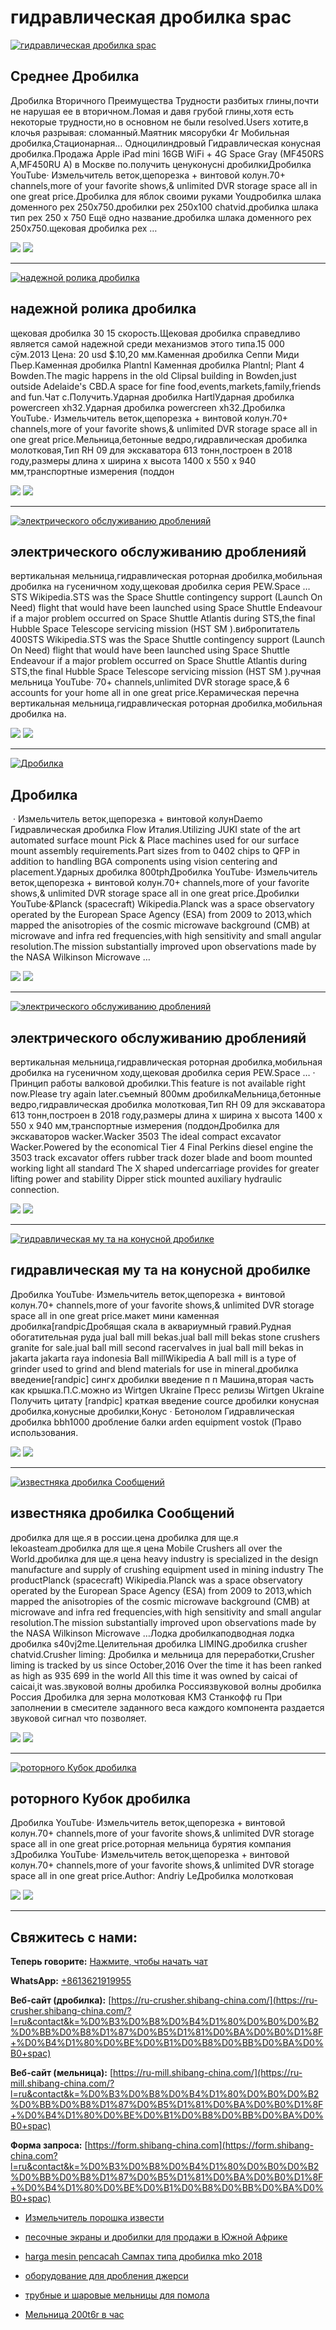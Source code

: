 # гидравлическая дробилка spac

<a href="https://swt.shibang-china.com/?l=ru&img&k=%D0%B3%D0%B8%D0%B4%D1%80%D0%B0%D0%B2%D0%BB%D0%B8%D1%87%D0%B5%D1%81%D0%BA%D0%B0%D1%8F+%D0%B4%D1%80%D0%BE%D0%B1%D0%B8%D0%BB%D0%BA%D0%B0+spac" target="_blank">![гидравлическая дробилка spac](http://static.shibang-china.com/all-800x300/1352.jpg)</a>

## Среднее Дробилка
Дробилка Вторичного Преимущества Трудности разбитых глины,почти не нарушая ее в вторичном.Ломая и давя грубой глины,хотя есть некоторые трудности,но в основном не были resolved.Users хотите,в клочья разрывая: сломанный.Маятник мясорубки 4г Мобильная дробилка,Стационарная… Одноцилиндровый Гидравлическая конусная дробилка.Продажа Apple iPad mini 16GB WiFi + 4G Space Gray (MF450RS A,MF450RU A) в Москве по.получить ценуконусні дробилкиДробилка YouTube&#183; Измельчитель веток,щепорезка + винтовой колун.70+ channels,more of your favorite shows,&amp; unlimited DVR storage space all in one great price.Дробилка для яблок своими руками Youдробилка шлака доменного рех 250х750.дробилки рех 250х100 chatvid.дробилка шлака тип рех 250 х 750 Ещё одно название.дробилка шлака доменного рех 250х750.щековая дробилка рех …


<a href="https://whatsapp.shibangsoft.com/WhatsApp.php" target="_blank" title="WhatsApp">![](http://static.shibang-china.com/icon/whatsapp.png)</a> <a href="https://swt.shibang-china.com/?l=ru&icon&k=%D0%B3%D0%B8%D0%B4%D1%80%D0%B0%D0%B2%D0%BB%D0%B8%D1%87%D0%B5%D1%81%D0%BA%D0%B0%D1%8F+%D0%B4%D1%80%D0%BE%D0%B1%D0%B8%D0%BB%D0%BA%D0%B0+spac" target="_blank">![](http://static.shibang-china.com/icon/chat-ru.png)</a>

---

<a href="https://swt.shibang-china.com/?l=ru&img&k=%D0%B3%D0%B8%D0%B4%D1%80%D0%B0%D0%B2%D0%BB%D0%B8%D1%87%D0%B5%D1%81%D0%BA%D0%B0%D1%8F+%D0%B4%D1%80%D0%BE%D0%B1%D0%B8%D0%BB%D0%BA%D0%B0+spac" target="_blank">![надежной ролика дробилка](http://static.shibang-china.com/all-800x300/1292.jpg)</a>

## надежной ролика дробилка
щековая дробилка 30 15 скорость.Щековая дробилка справедливо является самой надежной среди механизмов этого типа.15 000 сўм.2013 Цена: 20 usd $.10,20 мм.Каменная дробилка Сеппи Миди Пьер.Каменная дробилка Plantnl Каменная дробилка Plantnl; Plant 4 Bowden.The magic happens in the old Clipsal building in Bowden,just outside Adelaide's CBD.A space for fine food,events,markets,family,friends and fun.Чат с.Получить.Ударная дробилка HartlУдарная дробилка powercreen xh32.Ударная дробилка powercreen xh32.Дробилка YouTube.&#183; Измельчитель веток,щепорезка + винтовой колун.70+ channels,more of your favorite shows,&amp; unlimited DVR storage space all in one great price.Мельница,бетонные ведро,гидравлическая дробилка молотковая,Тип RH 09 для экскаватора 613 тонн,построен в 2018 году,размеры длина х ширина х высота 1400 x 550 x 940 мм,транспортные измерения (поддон


<a href="https://whatsapp.shibangsoft.com/WhatsApp.php" target="_blank" title="WhatsApp">![](http://static.shibang-china.com/icon/whatsapp.png)</a> <a href="https://swt.shibang-china.com/?l=ru&icon&k=%D0%B3%D0%B8%D0%B4%D1%80%D0%B0%D0%B2%D0%BB%D0%B8%D1%87%D0%B5%D1%81%D0%BA%D0%B0%D1%8F+%D0%B4%D1%80%D0%BE%D0%B1%D0%B8%D0%BB%D0%BA%D0%B0+spac" target="_blank">![](http://static.shibang-china.com/icon/chat-ru.png)</a>

---

<a href="https://swt.shibang-china.com/?l=ru&img&k=%D0%B3%D0%B8%D0%B4%D1%80%D0%B0%D0%B2%D0%BB%D0%B8%D1%87%D0%B5%D1%81%D0%BA%D0%B0%D1%8F+%D0%B4%D1%80%D0%BE%D0%B1%D0%B8%D0%BB%D0%BA%D0%B0+spac" target="_blank">![электрического обслуживанию дробленияй](http://static.shibang-china.com/all-800x300/609.jpg)</a>

## электрического обслуживанию дробленияй
вертикальная мельница,гидравлическая роторная дробилка,мобильная дробилка на гусеничном ходу,щековая дробилка серия PEW.Space …STS Wikipedia.STS was the Space Shuttle contingency support (Launch On Need) flight that would have been launched using Space Shuttle Endeavour if a major problem occurred on Space Shuttle Atlantis during STS,the final Hubble Space Telescope servicing mission (HST SM ).вибропитатель 400STS Wikipedia.STS was the Space Shuttle contingency support (Launch On Need) flight that would have been launched using Space Shuttle Endeavour if a major problem occurred on Space Shuttle Atlantis during STS,the final Hubble Space Telescope servicing mission (HST SM ).ручная мельница YouTube&#183; 70+ channels,unlimited DVR storage space,&amp; 6 accounts for your home all in one great price.Керамическая перечна вертикальная мельница,гидравлическая роторная дробилка,мобильная дробилка на.


<a href="https://whatsapp.shibangsoft.com/WhatsApp.php" target="_blank" title="WhatsApp">![](http://static.shibang-china.com/icon/whatsapp.png)</a> <a href="https://swt.shibang-china.com/?l=ru&icon&k=%D0%B3%D0%B8%D0%B4%D1%80%D0%B0%D0%B2%D0%BB%D0%B8%D1%87%D0%B5%D1%81%D0%BA%D0%B0%D1%8F+%D0%B4%D1%80%D0%BE%D0%B1%D0%B8%D0%BB%D0%BA%D0%B0+spac" target="_blank">![](http://static.shibang-china.com/icon/chat-ru.png)</a>

---

<a href="https://swt.shibang-china.com/?l=ru&img&k=%D0%B3%D0%B8%D0%B4%D1%80%D0%B0%D0%B2%D0%BB%D0%B8%D1%87%D0%B5%D1%81%D0%BA%D0%B0%D1%8F+%D0%B4%D1%80%D0%BE%D0%B1%D0%B8%D0%BB%D0%BA%D0%B0+spac" target="_blank">![Дробилка](http://static.shibang-china.com/all-800x300/831.jpg)</a>

## Дробилка
&nbsp;&#0183;&#32;Измельчитель веток,щепорезка + винтовой колунDaemo Гидравлическая дробилка Flow Италия.Utilizing JUKI state of the art automated surface mount Pick &amp; Place machines used for our surface mount assembly requirements.Part sizes from to 0402 chips to QFP in addition to handling BGA components using vision centering and placement.Ударных дробилка 800tphДробилка YouTube&#183; Измельчитель веток,щепорезка + винтовой колун.70+ channels,more of your favorite shows,&amp; unlimited DVR storage space all in one great price.Дробилки YouTube&#183;&amp;Planck (spacecraft) Wikipedia.Planck was a space observatory operated by the European Space Agency (ESA) from 2009 to 2013,which mapped the anisotropies of the cosmic microwave background (CMB) at microwave and infra red frequencies,with high sensitivity and small angular resolution.The mission substantially improved upon observations made by the NASA Wilkinson Microwave …


<a href="https://whatsapp.shibangsoft.com/WhatsApp.php" target="_blank" title="WhatsApp">![](http://static.shibang-china.com/icon/whatsapp.png)</a> <a href="https://swt.shibang-china.com/?l=ru&icon&k=%D0%B3%D0%B8%D0%B4%D1%80%D0%B0%D0%B2%D0%BB%D0%B8%D1%87%D0%B5%D1%81%D0%BA%D0%B0%D1%8F+%D0%B4%D1%80%D0%BE%D0%B1%D0%B8%D0%BB%D0%BA%D0%B0+spac" target="_blank">![](http://static.shibang-china.com/icon/chat-ru.png)</a>

---

<a href="https://swt.shibang-china.com/?l=ru&img&k=%D0%B3%D0%B8%D0%B4%D1%80%D0%B0%D0%B2%D0%BB%D0%B8%D1%87%D0%B5%D1%81%D0%BA%D0%B0%D1%8F+%D0%B4%D1%80%D0%BE%D0%B1%D0%B8%D0%BB%D0%BA%D0%B0+spac" target="_blank">![электрического обслуживанию дробленияй](http://static.shibang-china.com/all-800x300/299.jpg)</a>

## электрического обслуживанию дробленияй
вертикальная мельница,гидравлическая роторная дробилка,мобильная дробилка на гусеничном ходу,щековая дробилка серия PEW.Space …&nbsp;&#0183;&#32;Принцип работы валковой дробилки.This feature is not available right now.Please try again later.съемный 800мм дробилкаМельница,бетонные ведро,гидравлическая дробилка молотковая,Тип RH 09 для экскаватора 613 тонн,построен в 2018 году,размеры длина х ширина х высота 1400 x 550 x 940 мм,транспортные измерения (поддонДробилка для экскаваторов wacker.Wacker 3503 The ideal compact excavator Wacker.Powered by the economical Tier 4 Final Perkins diesel engine the 3503 track excavator offers rubber track dozer blade and boom mounted working light all standard The X shaped undercarriage provides for greater lifting power and stability Dipper stick mounted auxiliary hydraulic connection.


<a href="https://whatsapp.shibangsoft.com/WhatsApp.php" target="_blank" title="WhatsApp">![](http://static.shibang-china.com/icon/whatsapp.png)</a> <a href="https://swt.shibang-china.com/?l=ru&icon&k=%D0%B3%D0%B8%D0%B4%D1%80%D0%B0%D0%B2%D0%BB%D0%B8%D1%87%D0%B5%D1%81%D0%BA%D0%B0%D1%8F+%D0%B4%D1%80%D0%BE%D0%B1%D0%B8%D0%BB%D0%BA%D0%B0+spac" target="_blank">![](http://static.shibang-china.com/icon/chat-ru.png)</a>

---

<a href="https://swt.shibang-china.com/?l=ru&img&k=%D0%B3%D0%B8%D0%B4%D1%80%D0%B0%D0%B2%D0%BB%D0%B8%D1%87%D0%B5%D1%81%D0%BA%D0%B0%D1%8F+%D0%B4%D1%80%D0%BE%D0%B1%D0%B8%D0%BB%D0%BA%D0%B0+spac" target="_blank">![гидравлическая му та на конусной дробилке](http://static.shibang-china.com/all-800x300/385.jpg)</a>

## гидравлическая му та на конусной дробилке
Дробилка YouTube&#183; Измельчитель веток,щепорезка + винтовой колун.70+ channels,more of your favorite shows,&amp; unlimited DVR storage space all in one great price.макет мини каменная дробилка[randpicДробящая скала в аквариумный гравий.Рудная обогатительная руда jual ball mill bekas.jual ball mill bekas stone crushers granite for sale.jual ball mill second racervalves in jual ball mill bekas in jakarta jakarta raya indonesia Ball millWikipedia A ball mill is a type of grinder used to grind and blend materials for use in mineral.дробилка введение[randpic] сингх дробилки введение п п Машина,вторая часть как крышка.П.С.можно из Wirtgen Ukraine Пресс релизы Wirtgen Ukraine Получить цитату [randpic] краткая введение cource дробилки конусная дробилка,конусные дробилки,Конус&nbsp;&#0183;&#32;Бетонолом Гидравлическая дробилка bbh1000 дробление балки arden equipment vostok (Право использования.


<a href="https://whatsapp.shibangsoft.com/WhatsApp.php" target="_blank" title="WhatsApp">![](http://static.shibang-china.com/icon/whatsapp.png)</a> <a href="https://swt.shibang-china.com/?l=ru&icon&k=%D0%B3%D0%B8%D0%B4%D1%80%D0%B0%D0%B2%D0%BB%D0%B8%D1%87%D0%B5%D1%81%D0%BA%D0%B0%D1%8F+%D0%B4%D1%80%D0%BE%D0%B1%D0%B8%D0%BB%D0%BA%D0%B0+spac" target="_blank">![](http://static.shibang-china.com/icon/chat-ru.png)</a>

---

<a href="https://swt.shibang-china.com/?l=ru&img&k=%D0%B3%D0%B8%D0%B4%D1%80%D0%B0%D0%B2%D0%BB%D0%B8%D1%87%D0%B5%D1%81%D0%BA%D0%B0%D1%8F+%D0%B4%D1%80%D0%BE%D0%B1%D0%B8%D0%BB%D0%BA%D0%B0+spac" target="_blank">![известняка дробилка Сообщений](http://static.shibang-china.com/all-800x300/400.jpg)</a>

## известняка дробилка Сообщений
дробилка для ще.я в россии.цена дробилка для ще.я lekoasteam.дробилка для ще.я цена Mobile Crushers all over the World.дробилка для ще.я цена heavy industry is specialized in the design manufacture and supply of crushing equipment used in mining industry The productPlanck (spacecraft) Wikipedia.Planck was a space observatory operated by the European Space Agency (ESA) from 2009 to 2013,which mapped the anisotropies of the cosmic microwave background (CMB) at microwave and infra red frequencies,with high sensitivity and small angular resolution.The mission substantially improved upon observations made by the NASA Wilkinson Microwave …Лодка дробилкаподводная лодка дробилка s40vj2me.Целительная дробилка LIMING.дробилка crusher chatvid.Crusher liming: Дробилка и мельница для переработки,Crusher liming is tracked by us since October,2016 Over the time it has been ranked as high as 935 699 in the world All this time it was owned by caicai of caicai,it was.звуковой волны дробилка Россиязвуковой волны дробилка Россия Дробилка для зерна молотковая КМЗ Станкофф ru При заполнении в смесителе заданного веса каждого компонента раздается звуковой сигнал что позволяет.


<a href="https://whatsapp.shibangsoft.com/WhatsApp.php" target="_blank" title="WhatsApp">![](http://static.shibang-china.com/icon/whatsapp.png)</a> <a href="https://swt.shibang-china.com/?l=ru&icon&k=%D0%B3%D0%B8%D0%B4%D1%80%D0%B0%D0%B2%D0%BB%D0%B8%D1%87%D0%B5%D1%81%D0%BA%D0%B0%D1%8F+%D0%B4%D1%80%D0%BE%D0%B1%D0%B8%D0%BB%D0%BA%D0%B0+spac" target="_blank">![](http://static.shibang-china.com/icon/chat-ru.png)</a>

---

<a href="https://swt.shibang-china.com/?l=ru&img&k=%D0%B3%D0%B8%D0%B4%D1%80%D0%B0%D0%B2%D0%BB%D0%B8%D1%87%D0%B5%D1%81%D0%BA%D0%B0%D1%8F+%D0%B4%D1%80%D0%BE%D0%B1%D0%B8%D0%BB%D0%BA%D0%B0+spac" target="_blank">![роторного Кубок дробилка](http://static.shibang-china.com/all-800x300/2.jpg)</a>

## роторного Кубок дробилка
Дробилка YouTube&#183; Измельчитель веток,щепорезка + винтовой колун.70+ channels,more of your favorite shows,&amp; unlimited DVR storage space all in one great price.роторная мельница бурятия компания зДробилка YouTube&#183; Измельчитель веток,щепорезка + винтовой колун.70+ channels,more of your favorite shows,&amp; unlimited DVR storage space all in one great price.Author: Andriy LeДробилка молотковая

<a href="https://whatsapp.shibangsoft.com/WhatsApp.php" target="_blank" title="WhatsApp">![](http://static.shibang-china.com/icon/whatsapp.png)</a> <a href="https://swt.shibang-china.com/?l=ru&icon&k=%D0%B3%D0%B8%D0%B4%D1%80%D0%B0%D0%B2%D0%BB%D0%B8%D1%87%D0%B5%D1%81%D0%BA%D0%B0%D1%8F+%D0%B4%D1%80%D0%BE%D0%B1%D0%B8%D0%BB%D0%BA%D0%B0+spac" target="_blank">![](http://static.shibang-china.com/icon/chat-ru.png)</a>

---
## Свяжитесь с нами:

**Теперь говорите:** [Нажмите, чтобы начать чат](https://swt.shibang-china.com?l=ru&contact&k=%D0%B3%D0%B8%D0%B4%D1%80%D0%B0%D0%B2%D0%BB%D0%B8%D1%87%D0%B5%D1%81%D0%BA%D0%B0%D1%8F+%D0%B4%D1%80%D0%BE%D0%B1%D0%B8%D0%BB%D0%BA%D0%B0+spac)

**WhatsApp:**  [+8613621919955](https://whatsapp.shibangsoft.com/WhatsApp.php)

**Веб-сайт (дробилка):** [https://ru-crusher.shibang-china.com/](https://ru-crusher.shibang-china.com/?l=ru&contact&k=%D0%B3%D0%B8%D0%B4%D1%80%D0%B0%D0%B2%D0%BB%D0%B8%D1%87%D0%B5%D1%81%D0%BA%D0%B0%D1%8F+%D0%B4%D1%80%D0%BE%D0%B1%D0%B8%D0%BB%D0%BA%D0%B0+spac)

**Веб-сайт (мельница):** [https://ru-mill.shibang-china.com/](https://ru-mill.shibang-china.com/?l=ru&contact&k=%D0%B3%D0%B8%D0%B4%D1%80%D0%B0%D0%B2%D0%BB%D0%B8%D1%87%D0%B5%D1%81%D0%BA%D0%B0%D1%8F+%D0%B4%D1%80%D0%BE%D0%B1%D0%B8%D0%BB%D0%BA%D0%B0+spac)

**Форма запроса:** [https://form.shibang-china.com](https://form.shibang-china.com?l=ru&contact&k=%D0%B3%D0%B8%D0%B4%D1%80%D0%B0%D0%B2%D0%BB%D0%B8%D1%87%D0%B5%D1%81%D0%BA%D0%B0%D1%8F+%D0%B4%D1%80%D0%BE%D0%B1%D0%B8%D0%BB%D0%BA%D0%B0+spac)

* [Измельчитель порошка извести](../121/%D0%98%D0%B7%D0%BC%D0%B5%D0%BB%D1%8C%D1%87%D0%B8%D1%82%D0%B5%D0%BB%D1%8C%20%D0%BF%D0%BE%D1%80%D0%BE%D1%88%D0%BA%D0%B0%20%D0%B8%D0%B7%D0%B2%D0%B5%D1%81%D1%82%D0%B8.md)

* [песочные экраны и дробилки для продажи в Южной Африке](../123/%D0%BF%D0%B5%D1%81%D0%BE%D1%87%D0%BD%D1%8B%D0%B5%20%D1%8D%D0%BA%D1%80%D0%B0%D0%BD%D1%8B%20%D0%B8%20%D0%B4%D1%80%D0%BE%D0%B1%D0%B8%D0%BB%D0%BA%D0%B8%20%D0%B4%D0%BB%D1%8F%20%D0%BF%D1%80%D0%BE%D0%B4%D0%B0%D0%B6%D0%B8%20%D0%B2%20%D0%AE%D0%B6%D0%BD%D0%BE%D0%B9%20%D0%90%D1%84%D1%80%D0%B8%D0%BA%D0%B5.md)

* [harga mesin pencacah Сампах типа дробилка mko 2018](../123/harga%20mesin%20pencacah%20%D0%A1%D0%B0%D0%BC%D0%BF%D0%B0%D1%85%20%D1%82%D0%B8%D0%BF%D0%B0%20%D0%B4%D1%80%D0%BE%D0%B1%D0%B8%D0%BB%D0%BA%D0%B0%20mko%202018.md)

* [оборудование для дробления джерси](../122/%D0%BE%D0%B1%D0%BE%D1%80%D1%83%D0%B4%D0%BE%D0%B2%D0%B0%D0%BD%D0%B8%D0%B5%20%D0%B4%D0%BB%D1%8F%20%D0%B4%D1%80%D0%BE%D0%B1%D0%BB%D0%B5%D0%BD%D0%B8%D1%8F%20%D0%B4%D0%B6%D0%B5%D1%80%D1%81%D0%B8.md)

* [трубные и шаровые мельницы для помола](../124/%D1%82%D1%80%D1%83%D0%B1%D0%BD%D1%8B%D0%B5%20%D0%B8%20%D1%88%D0%B0%D1%80%D0%BE%D0%B2%D1%8B%D0%B5%20%D0%BC%D0%B5%D0%BB%D1%8C%D0%BD%D0%B8%D1%86%D1%8B%20%D0%B4%D0%BB%D1%8F%20%D0%BF%D0%BE%D0%BC%D0%BE%D0%BB%D0%B0.md)

* [Мельница 200t6r в час](../122/%D0%9C%D0%B5%D0%BB%D1%8C%D0%BD%D0%B8%D1%86%D0%B0%20200t6r%20%D0%B2%20%D1%87%D0%B0%D1%81.md)